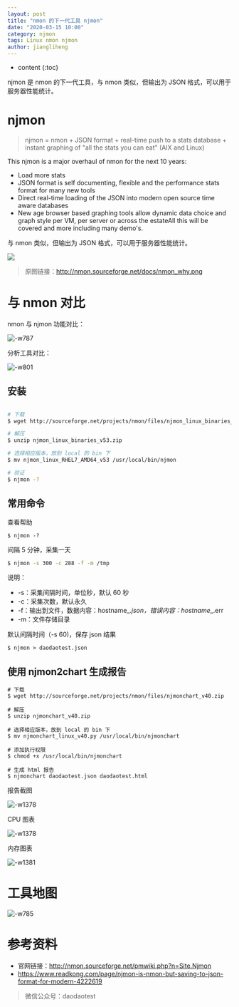```yaml
---
layout: post
title: "nmon 的下一代工具 njmon"
date: "2020-03-15 10:00"
category: njmon
tags: Linux nmon njmon
author: jiangliheng
---
```

* content
{:toc}

njmon 是 nmon 的下一代工具，与 nmon 类似，但输出为 JSON 格式，可以用于服务器性能统计。



# njmon

> njmon = nmon + JSON format + real-time push to a stats database +  instant graphing of "all the stats you can eat"  (AIX and Linux)
>
This njmon is a major overhaul of nmon for the next 10 years:
- Load more stats
- JSON format is self documenting, flexible and the performance stats format for many new tools
- Direct real-time loading of the JSON into modern open source time aware databases
- New age browser based graphing tools allow dynamic data choice and graph style per VM, per server or across the estateAll this will be covered and more including many demo's.

与 nmon 类似，但输出为 JSON 格式，可以用于服务器性能统计。

![](/assets/images/njmon/15842784061512.jpg)
> 原图链接：http://nmon.sourceforge.net/docs/nmon_why.png

# 与 nmon 对比

nmon 与 njmon 功能对比：

![-w787](/assets/images/njmon/15842793267417.jpg)


分析工具对比：

![-w801](/assets/images/njmon/15842792793274.jpg)


## 安装

```bash

# 下载
$ wget http://sourceforge.net/projects/nmon/files/njmon_linux_binaries_v53.zip

# 解压
$ unzip njmon_linux_binaries_v53.zip

# 选择相应版本，放到 local 的 bin 下
$ mv njmon_linux_RHEL7_AMD64_v53 /usr/local/bin/njmon

# 验证
$ njmon -?

```

## 常用命令

查看帮助

```
$ njmon -?
```

间隔 5 分钟，采集一天

```bash
$ njmon -s 300 -c 288 -f -m /tmp
```

说明：
- -s：采集间隔时间，单位秒，默认 60 秒
- -c：采集次数，默认永久
- -f：输出到文件，数据内容：hostname_<year><month><day>_<hour><minutes>.json，错误内容：hostname_<year><month><day>_<hour><minutes>.err
- -m：文件存储目录

默认间隔时间（-s 60)，保存 json 结果

```
$ njmon > daodaotest.json
```

## 使用 njmon2chart 生成报告

```
# 下载
$ wget http://sourceforge.net/projects/nmon/files/njmonchart_v40.zip

# 解压
$ unzip njmonchart_v40.zip

# 选择相应版本，放到 local 的 bin 下
$ mv njmonchart_linux_v40.py /usr/local/bin/njmonchart

# 添加执行权限
$ chmod +x /usr/local/bin/njmonchart

# 生成 html 报告
$ njmonchart daodaotest.json daodaotest.html
```

报告截图

![-w1378](/assets/images/njmon/15842690303211.jpg)


CPU 图表

![-w1378](/assets/images/njmon/15842690605280.jpg)

内存图表

![-w1381](/assets/images/njmon/15842690900393.jpg)

# 工具地图

![-w785](/assets/images/njmon/15842800729716.jpg)

# 参考资料
- 官网链接：http://nmon.sourceforge.net/pmwiki.php?n=Site.Njmon
- https://www.readkong.com/page/njmon-is-nmon-but-saving-to-json-format-for-modern-4222619

> 微信公众号：daodaotest

